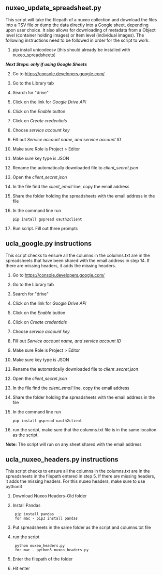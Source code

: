 ## nuxeo_update_spreadsheet.py

This script will take the filepath of a nuxeo collection and download the files into a TSV file or dump the data directly into a Google sheet, depending upon user choice. It also allows for downloading of metadata from a Object level (container holding images) or Item level (individual images).  The following instructions need to be followed in order for the script to work.

1. pip install unicodecsv (this should already be installed with nuxeo_spreadsheets)

***Next Steps: only if using Google Sheets***

2. Go to https://console.developers.google.com/

2. Go to the Library tab

3. Search for "drive"

4. Click on the link for *Google Drive API*

5. Click on the *Enable* button

6. Click on *Create credentials*

7. Choose *service account key*

8. Fill out *Service account name, and service account ID*
9. Make sure Role is Project > Editor
10. Make sure key type is JSON
11. Rename the automatically downloaded file to *client_secret.json*
12. Open the *client_secret.json*
13. In the file find the *client_email* line, copy the email address
14. Share the folder holding the spreadsheets with the email address in the file
15. In the command line run
	
		pip install gspread oauth2client
16. Run script. Fill out three prompts


## ucla_google.py instructions

This script checks to ensure all the columns in the columns.txt are in the spreadsheets that have been shared with the email address in step 14. If there are missing headers, it adds the missing headers.
1. Go to https://console.developers.google.com/
2. Go to the Library tab
3. Search for "drive"
4. Click on the link for *Google Drive API*
5. Click on the *Enable* button
6. Click on *Create credentials*
7. Choose *service account key*
8. Fill out *Service account name, and service account ID*
9. Make sure Role is Project > Editor
10. Make sure key type is JSON
11. Rename the automatically downloaded file to *client_secret.json*
12. Open the *client_secret.json*
13. In the file find the *client_email* line, copy the email address
14. Share the folder holding the spreadsheets with the email address in the file
15. In the command line run
	
		pip install gspread oauth2client
16. run the script, make sure that the columns.txt file is in the same location as the script. 

**Note:** The script will run on any sheet shared with the email address

## ucla_nuxeo_headers.py instructions

This script checks to ensure all the columns in the columns.txt are in the spreadsheets in the filepath entered in step 5. If there are missing headers, it adds the missing headers.
For this nuxeo headers, make sure to use python3 
1. Download Nuxeo Headers-Old folder
2. Install Pandas

		pip install pandas
		for mac - pip3 install pandas
3. Put spreadsheets in the same folder as the script and columns.txt file
4. run the script

		python nuxeo_headers.py
		for mac - python3 nuxeo_headers.py
5. Enter the filepath of the folder
6. Hit enter

